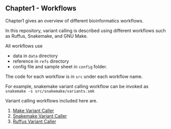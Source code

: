 ## Chapter1 - Workflows

Chapter1 gives an overview of different bioinformatics workflows.
	
In this repository, variant calling is described using different workflows such as Ruffus, Snakemake, and GNU Make.

All workflows use 
  
* data in `data` directory
* reference in `refs` directory
* config file and sample sheet in `config` folder.

The code for each workflow is in `src` under each workflow name.
 
For example, snakemake variant calling workflow can be invoked as
    `snakemake -s src/snakemake/variants.smk`

 Variant calling workflows included here are.

 1. [Make Variant Caller](src/make/README.md)
 2. [Snakemake Variant Caller](src/snakemake/README.md)
 3. [Ruffus Variant Caller](src/ruffus/README.md)




